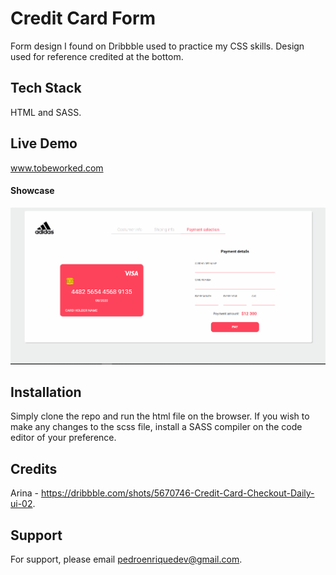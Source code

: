 # Credit Card Form

Form design I found on Dribbble used to practice my CSS skills. Design used for reference credited at the bottom.

## Tech Stack

HTML and SASS.

## Live Demo

www.tobeworked.com

#### Showcase

![Credit card form demo](demo/creditcardform.gif)

## Installation

Simply clone the repo and run the html file on the browser. If you wish to make any changes to the scss file, install a SASS compiler on the code editor of your preference.

## Credits

Arina - https://dribbble.com/shots/5670746-Credit-Card-Checkout-Daily-ui-02.

## Support

For support, please email pedroenriquedev@gmail.com.

